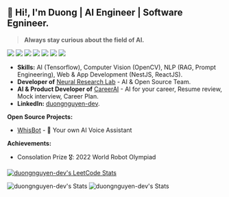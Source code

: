 ## 👋 Hi!, I'm Duong | AI Engineer | Software Egnineer.

> **Always stay curious about the field of AI.**

![](https://img.shields.io/badge/-Python-333?style=flat-square&logo=Python&logoColor=fff)
![](https://img.shields.io/badge/-Javascript-ffd500?style=flat-square&logo=javascript&logoColor=fff)
![](https://img.shields.io/badge/-TensorFlow-e5cd0c?style=flat-square&logo=TensorFlow&logoColor=fff)
![](https://img.shields.io/badge/Prisma-3982CE?style=flat-square&logo=Prisma&logoColor=white)
![](https://img.shields.io/badge/-NestJs-ea2845?style=flat-square&logo=nestjs&logoColor=white)
![](https://img.shields.io/badge/-ReactJs-61DAFB?logo=react&logoColor=white&style=flat-square)
<img src="https://komarev.com/ghpvc/?username=duongnguyen-dev"> 

- **Skills:** AI (Tensorflow), Computer Vision (OpenCV), NLP (RAG, Prompt Engineering), Web & App Development (NestJS, ReactJS).
- **Developer of** [Neural Research Lab](https://www.nrl.ai/) - AI & Open Source Team.
- **AI & Product Developer of** [CareerAI](https://www.careerai.me/) - AI for your career, Resume review, Mock interview, Career Plan.
- **LinkedIn:** [duongnguyen-dev](https://www.linkedin.com/in/duong-nguyen-138174233/).

**Open Source Projects:**
- [WhisBot](https://github.com/duongnguyen-dev/WhisBot) -  🤖 Your own AI Voice Assistant  

**Achievements:**
- Consolation Prize 🎖️: 2022 World Robot Olympiad

[![duongnguyen-dev's LeetCode Stats](https://leetcode-stats.vercel.app/api?username=duongnguyen2911&theme=Light)](https://github.com/JeremyTsaii/leetcode-stats)

![duongnguyen-dev's Stats](https://github-readme-stats.vercel.app/api?username=duongnguyen-dev&theme=default&show_icons=true&hide_border=false&count_private=true) ![duongnguyen-dev's Stats](https://streak-stats.demolab.com/?user=duongnguyen-dev)
